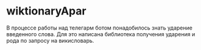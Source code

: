 # wiktionaryApar
В процессе работы над телегарм ботом понадобилось знать ударение введенного слова. Для это написана библиотека получения ударения и рода по запросу на викисловарь.
